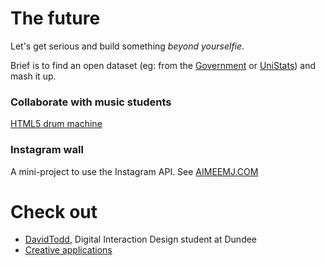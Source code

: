 # The future

Let's get serious and build something *beyond yourselfie*.

Brief is to find an open dataset (eg: from the [Government](http://data.gov.uk/data/search) or [UniStats](https://unistats.direct.gov.uk/open-access-data/)) and mash it up.


### Collaborate with music students

[HTML5 drum machine](http://html5drummachine.com)

### Instagram wall

A mini-project to use the Instagram API. See [AIMEEMJ.COM](http://aimeemj.com/)



# Check out

* [DavidTodd](http://socialdigital.dundee.ac.uk/~dtodd/blog/), Digital Interaction Design student at Dundee
* [Creative applications](http://www.creativeapplications.net/)